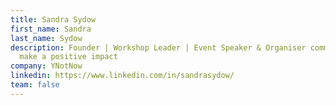 ```yaml
---
title: Sandra Sydow
first_name: Sandra
last_name: Sydow
description: Founder | Workshop Leader | Event Speaker & Organiser committed to
  make a positive impact
company: YNotNow
linkedin: https://www.linkedin.com/in/sandrasydow/
team: false
---
```

